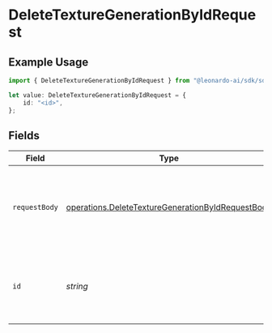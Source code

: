 # DeleteTextureGenerationByIdRequest

## Example Usage

```typescript
import { DeleteTextureGenerationByIdRequest } from "@leonardo-ai/sdk/sdk/models/operations";

let value: DeleteTextureGenerationByIdRequest = {
    id: "<id>",
};
```

## Fields

| Field                                                                                                                         | Type                                                                                                                          | Required                                                                                                                      | Description                                                                                                                   |
| ----------------------------------------------------------------------------------------------------------------------------- | ----------------------------------------------------------------------------------------------------------------------------- | ----------------------------------------------------------------------------------------------------------------------------- | ----------------------------------------------------------------------------------------------------------------------------- |
| `requestBody`                                                                                                                 | [operations.DeleteTextureGenerationByIdRequestBody](../../../sdk/models/operations/deletetexturegenerationbyidrequestbody.md) | :heavy_minus_sign:                                                                                                            | Query parameters can also be provided in the request body as a JSON object                                                    |
| `id`                                                                                                                          | *string*                                                                                                                      | :heavy_check_mark:                                                                                                            | _"id" is required (enter it either in parameters or request body)_                                                            |